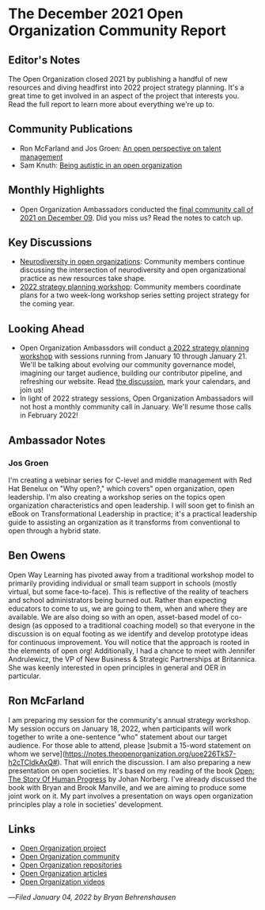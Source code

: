 # The December 2021 Open Organization Community Report

## Editor's Notes

The Open Organization closed 2021 by publishing a handful of new resources and diving headfirst into 2022 project strategy planning. It's a great time to get involved in an aspect of the project that interests you. Read the full report to learn more about everything we're up to.

## Community Publications

- Ron McFarland and Jos Groen: [An open perspective on talent management](https://youtu.be/fyJBeFVBYyA)
- Sam Knuth: [Being autistic in an open organization](https://opensource.com/open-organization/21/12/being-autistic-open-organization)

## Monthly Highlights

- Open Organization Ambassadors conducted the [final community call of 2021 on December 09](https://www.theopenorganization.community/t/december-09-2021-meeting/268). Did you miss us? Read the notes to catch up.

## Key Discussions

- [Neurodiversity in open organizations](https://www.theopenorganization.community/t/neurodiversity-in-open-organizations/44/32): Community members continue discussing the intersection of neurodiversity and open organizational practice as new resources take shape.
- [2022 strategy planning workshop](https://www.theopenorganization.community/t/2022-strategy-planning-workshop/266/5): Community members coordinate plans for a two week-long workshop series setting project strategy for the coming year.

## Looking Ahead

- Open Organization Ambassdors will conduct [a 2022 strategy planning workshop](https://www.theopenorganization.community/t/2022-strategy-planning-workshop/266/5) with sessions running from January 10 through January 21. We'll be talking about evolving our community governance model, imagining our target audience, building our contributor pipeline, and refreshing our website. Read [the discussion](https://www.theopenorganization.community/t/2022-strategy-planning-workshop/266/5), mark your calendars, and join us!
- In light of 2022 strategy sessions, Open Organization Ambassadors will not host a monthly community call in January. We'll resume those calls in February 2022!

## Ambassador Notes

### Jos Groen
I'm creating a webinar series for C-level and middle management with Red Hat Benelux on "Why open?," which covers" open organization, open leadership. I'm also creating a workshop series on the topics open organization characteristics and open leadership. I will soon get to finish an eBook on Transformational Leadership in practice; it's a practical leadership guide to assisting an organization as it transforms from conventional to open through a hybrid state.

## Ben Owens
Open Way Learning has pivoted away from a traditional workshop model to primarily providing individual or small team support in schools (mostly virtual, but some face-to-face). This is reflective of the reality of teachers and school administrators being burned out. Rather than expecting educators to come to us, we are going to them, when and where they are available. We are also doing so with an open, asset-based model of co-design (as opposed to a traditional coaching model) so that everyone in the discussion is on equal footing as we identify and develop prototype ideas for continuous improvement. You will notice that the approach is rooted in the elements of open org! Additionally, I had a chance to meet with Jennifer Andrulewicz, the VP of New Business & Strategic Partnerships at Britannica. She was keenly interested in open principles in general and OER in particular.

## Ron McFarland
I am preparing my session for the community's annual strategy workshop. My session occurs on January 18, 2022, when participants will work together to write a one-sentence "who" statement about our target audience. For those  able to attend, please ]submit a 15-word statement on whom we serve](https://notes.theopenorganization.org/uoe226TkS7-h2cTCldkAxQ#).  That will enrich the discussion. I am also preparing a new presentation on open societies. It's based on my reading of the book [Open: The Story Of Human Progress](https://www.goodreads.com/book/show/52342434-open) by Johan Norberg. I've already discussed the book with Bryan and Brook Manville, and we are aiming to produce some joint work on it. My part involves a presentation on ways open organization principles
play a role in societies' development.

## Links

- [Open Organization project](http://theopenorganization.org/)
- [Open Organization community](http://theopenorganization.community)
- [Open Organization repositories](http://github.com/open-organization)
- [Open Organization articles](http://opensource.com/open-organization)
- [Open Organization videos](http://theopenorganization.tv)

—*Filed January 04, 2022 by Bryan Behrenshausen*
